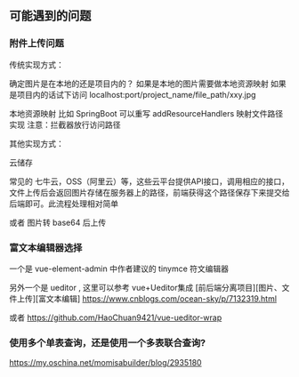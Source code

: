 
## 可能遇到的问题

### 附件上传问题

传统实现方式：

确定图片是在本地的还是项目内的？
如果是本地的图片需要做本地资源映射
如果是项目内的话试下访问 localhost:port/project_name/file_path/xxy.jpg

本地资源映射 比如 SpringBoot 可以重写 addResourceHandlers 映射文件路径实现
注意：拦截器放行访问路径

其他实现方式：

云储存

常见的 七牛云，OSS（阿里云）等，这些云平台提供API接口，调用相应的接口，文件上传后会返回图片存储在服务器上的路径，前端获得这个路径保存下来提交给后端即可。此流程处理相对简单

或者 图片转 base64 后上传


### 富文本编辑器选择

一个是 vue-element-admin 中作者建议的 tinymce 符文编辑器

另外一个是 ueditor , 这里可以参考 vue+Ueditor集成 [前后端分离项目][图片、文件上传][富文本编辑] https://www.cnblogs.com/ocean-sky/p/7132319.html 

或者 https://github.com/HaoChuan9421/vue-ueditor-wrap


### 使用多个单表查询，还是使用一个多表联合查询?
https://my.oschina.net/momisabuilder/blog/2935180